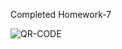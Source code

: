 Completed Homework-7

![QR-CODE](https://github.com/Akarsh0809/Homework-7/assets/157727440/58408290-ca3b-418d-8e5c-5c44866f8da4)
